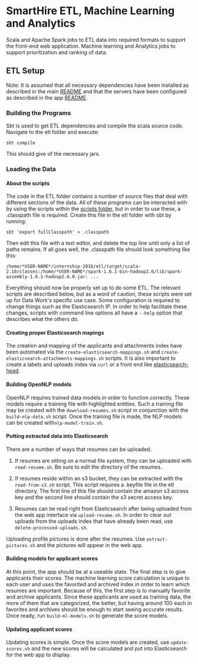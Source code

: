 # SmartHire ETL, Machine Learning and Analytics

Scala and Apache Spark jobs to ETL data into required formats to support the front-end web application. Machine learning and Analytics jobs to support prioritization and ranking of data.

## ETL Setup

Note: It is assumed that all necessary dependencies have been installed as described in the main [README](https://github.com/dataworks/internship-2016/blob/master/README.md) and that the servers have been configured as described in the app [README](https://github.com/dataworks/internship-2016/blob/master/app/README.md).

### Building the Programs

Sbt is used to get ETL dependencies and compile the scala source code. Navigate to the etl folder and execute:

```
sbt compile
```

This should give of the necessary jars.

### Loading the Data

#### About the scripts

The code in the ETL folder contains a number of source files that deal with different sections of the data. All of these programs can be interacted with by using the scripts within the [scripts folder](https://github.com/dataworks/internship-2016/tree/master/etl/scripts), but in order to use these, a .classpath file is required. Create this file in the etl folder with sbt by running:

```
sbt 'export fullClasspath' > .classpath
```

Then edit this file with a text editor, and delete the top line until only a list of paths remains. If all goes well, the .classpath file should look something like this:

```
/home/*USER-NAME*/internship-2016/etl/target/scala-2.10/classes:/home/*USER-NAME*/spark-1.6.1-bin-hadoop2.6/lib/spark-assembly-1.6.1-hadoop2.6.0.jar: ...
```

Everything should now be properly set up to do some ETL. The relevant scripts are described below, but as a word of caution, these scripts were set up for Data Work's specific use case. Some configuration is required to change things such as the Elasticsearch IP. In order to help facilitate these changes, scripts with command line options all have a `--help` option that describes what the others do.

#### Creating proper Elasticsearch mapings

The creation and mapping of the applicants and attachments index have been automated via the `create-elasticsearch-mappings.sh` and `create-elasticsearch-attachments-mappings.sh` scripts. It is also important to create a labels and uploads index via `curl` or a front end like [elasticsearch-head](https://github.com/mobz/elasticsearch-head).

#### Building OpenNLP models

OpenNLP requires trained data models in order to function correctly. These models require a training file with highlighted entities. Such a training file may be created with the `download-resumes.sh` script in conjunction with the `build-nlp-data.sh` script. Once the training file is made, the NLP models can be created with`nlp-model-train.sh`.

#### Putting extracted data into Elasticsearch

There are a number of ways that resumes can be uploaded.

1. If resumes are sitting on a normal file system, they can be uploaded with `read-resume.sh`. Be sure to edit the directory of the resumes.


2. If resumes reside within an s3 bucket, they can be extracted with the `read-from-s3.sh` script. This script requires a .keyfile file in the etl directory. The first line of this file should contain the amazon s3 access key and the second line should contain the s3 secret access key. 


3. Resumes can be read right from Elasticsearch after being uploaded from the web app interface via `upload-resume.sh`. In order to clear out uploads from the uploads index that have already been read, use `delete-processed-uploads.sh`.

Uploading profile pictures is done after the resumes. Use `extract-pictures.sh` and the pictures will appear in the web app.

#### Building models for applicant scores

At this point, the app should be at a useable state. The final step is to give applicants their scores. The machine learning score calculation is unique to each user and uses the favorited and archived index in order to learn which resumes are important. Because of this, the first step is to manually favorite and archive applicants. Since these applicants are used as training data, the more of them that are categorized, the better, but having around 100 each in favorites and archives should be enough to start seeing accurate results. Once ready, run `build-ml-models.sh` to generate the score models.

#### Updating applicant scores

Updating scores is simple. Once the score models are created, use `update-scores.sh` and the new scores will be calculated and put into Elasticsearch for the web app to display.
